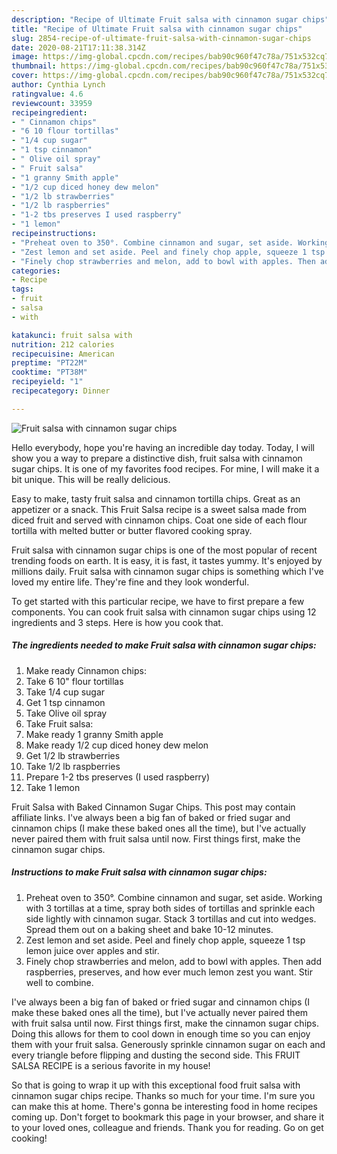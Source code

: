 ```yaml
---
description: "Recipe of Ultimate Fruit salsa with cinnamon sugar chips"
title: "Recipe of Ultimate Fruit salsa with cinnamon sugar chips"
slug: 2854-recipe-of-ultimate-fruit-salsa-with-cinnamon-sugar-chips
date: 2020-08-21T17:11:38.314Z
image: https://img-global.cpcdn.com/recipes/bab90c960f47c78a/751x532cq70/fruit-salsa-with-cinnamon-sugar-chips-recipe-main-photo.jpg
thumbnail: https://img-global.cpcdn.com/recipes/bab90c960f47c78a/751x532cq70/fruit-salsa-with-cinnamon-sugar-chips-recipe-main-photo.jpg
cover: https://img-global.cpcdn.com/recipes/bab90c960f47c78a/751x532cq70/fruit-salsa-with-cinnamon-sugar-chips-recipe-main-photo.jpg
author: Cynthia Lynch
ratingvalue: 4.6
reviewcount: 33959
recipeingredient:
- " Cinnamon chips"
- "6 10 flour tortillas"
- "1/4 cup sugar"
- "1 tsp cinnamon"
- " Olive oil spray"
- " Fruit salsa"
- "1 granny Smith apple"
- "1/2 cup diced honey dew melon"
- "1/2 lb strawberries"
- "1/2 lb raspberries"
- "1-2 tbs preserves I used raspberry"
- "1 lemon"
recipeinstructions:
- "Preheat oven to 350°. Combine cinnamon and sugar, set aside. Working with 3 tortillas at a time, spray both sides of tortillas and sprinkle each side lightly with cinnamon sugar. Stack 3 tortillas and cut into wedges. Spread them out on a baking sheet and bake 10-12 minutes."
- "Zest lemon and set aside. Peel and finely chop apple, squeeze 1 tsp lemon juice over apples and stir."
- "Finely chop strawberries and melon, add to bowl with apples. Then add raspberries, preserves, and how ever much lemon zest you want. Stir well to combine."
categories:
- Recipe
tags:
- fruit
- salsa
- with

katakunci: fruit salsa with 
nutrition: 212 calories
recipecuisine: American
preptime: "PT22M"
cooktime: "PT38M"
recipeyield: "1"
recipecategory: Dinner

---
```



![Fruit salsa with cinnamon sugar chips](https://img-global.cpcdn.com/recipes/bab90c960f47c78a/751x532cq70/fruit-salsa-with-cinnamon-sugar-chips-recipe-main-photo.jpg)

Hello everybody, hope you're having an incredible day today. Today, I will show you a way to prepare a distinctive dish, fruit salsa with cinnamon sugar chips. It is one of my favorites food recipes. For mine, I will make it a bit unique. This will be really delicious.

Easy to make, tasty fruit salsa and cinnamon tortilla chips. Great as an appetizer or a snack. This Fruit Salsa recipe is a sweet salsa made from diced fruit and served with cinnamon chips. Coat one side of each flour tortilla with melted butter or butter flavored cooking spray.

Fruit salsa with cinnamon sugar chips is one of the most popular of recent trending foods on earth. It is easy, it is fast, it tastes yummy. It's enjoyed by millions daily. Fruit salsa with cinnamon sugar chips is something which I've loved my entire life. They're fine and they look wonderful.


To get started with this particular recipe, we have to first prepare a few components. You can cook fruit salsa with cinnamon sugar chips using 12 ingredients and 3 steps. Here is how you cook that.

<!--inarticleads1-->

##### The ingredients needed to make Fruit salsa with cinnamon sugar chips:

1. Make ready  Cinnamon chips:
1. Take 6 10&#34; flour tortillas
1. Take 1/4 cup sugar
1. Get 1 tsp cinnamon
1. Take  Olive oil spray
1. Take  Fruit salsa:
1. Make ready 1 granny Smith apple
1. Make ready 1/2 cup diced honey dew melon
1. Get 1/2 lb strawberries
1. Take 1/2 lb raspberries
1. Prepare 1-2 tbs preserves (I used raspberry)
1. Take 1 lemon


Fruit Salsa with Baked Cinnamon Sugar Chips. This post may contain affiliate links. I&#39;ve always been a big fan of baked or fried sugar and cinnamon chips (I make these baked ones all the time), but I&#39;ve actually never paired them with fruit salsa until now. First things first, make the cinnamon sugar chips. 

<!--inarticleads2-->

##### Instructions to make Fruit salsa with cinnamon sugar chips:

1. Preheat oven to 350°. Combine cinnamon and sugar, set aside. Working with 3 tortillas at a time, spray both sides of tortillas and sprinkle each side lightly with cinnamon sugar. Stack 3 tortillas and cut into wedges. Spread them out on a baking sheet and bake 10-12 minutes.
1. Zest lemon and set aside. Peel and finely chop apple, squeeze 1 tsp lemon juice over apples and stir.
1. Finely chop strawberries and melon, add to bowl with apples. Then add raspberries, preserves, and how ever much lemon zest you want. Stir well to combine.


I&#39;ve always been a big fan of baked or fried sugar and cinnamon chips (I make these baked ones all the time), but I&#39;ve actually never paired them with fruit salsa until now. First things first, make the cinnamon sugar chips. Doing this allows for them to cool down in enough time so you can enjoy them with your fruit salsa. Generously sprinkle cinnamon sugar on each and every triangle before flipping and dusting the second side. This FRUIT SALSA RECIPE is a serious favorite in my house! 

So that is going to wrap it up with this exceptional food fruit salsa with cinnamon sugar chips recipe. Thanks so much for your time. I'm sure you can make this at home. There's gonna be interesting food in home recipes coming up. Don't forget to bookmark this page in your browser, and share it to your loved ones, colleague and friends. Thank you for reading. Go on get cooking!
